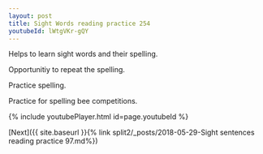 ```yaml
---
layout: post
title: Sight Words reading practice 254
youtubeId: lWtgVKr-gQY
---
```

 
 
Helps to learn sight words and their spelling.

Opportunitiy to repeat the spelling. 

Practice spelling. 
 
Practice for spelling bee competitions. 
 
{% include youtubePlayer.html id=page.youtubeId %}
 
 

[Next]({{ site.baseurl }}{% link  split2/_posts/2018-05-29-Sight sentences reading practice 97.md%})
 
